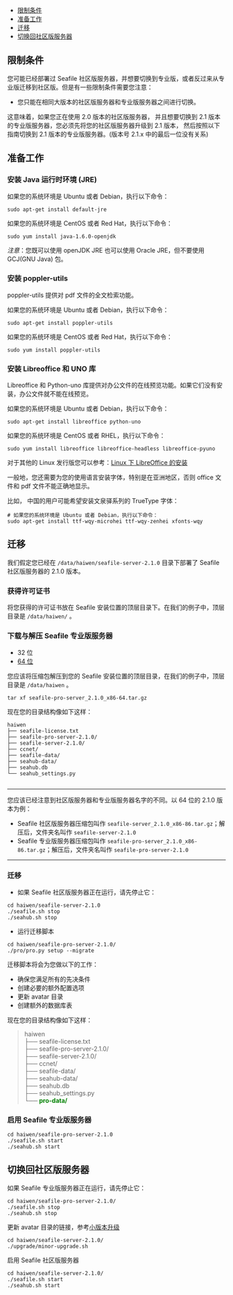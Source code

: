 - [限制条件](#wiki-restriction)
- [准备工作](#wiki-preparation)
- [迁移](#wiki-do-migration)
- [切换回社区版服务器](#wiki-switch-back)

## <a id="wiki-restriction"></a>限制条件 ##

您可能已经部署过 Seafile 社区版服务器，并想要切换到专业版，或者反过来从专业版迁移到社区版。但是有一些限制条件需要您注意：

- 您只能在相同大版本的社区版服务器和专业版服务器之间进行切换。

这意味着，如果您正在使用 2.0 版本的社区版服务器， 并且想要切换到 2.1 版本的专业版服务器，您必须先将您的社区版服务器升级到 2.1 版本， 然后按照以下指南切换到 2.1 版本的专业版服务器。(版本号 2.1.x 中的最后一位没有关系)

## <a id="wiki-preparation"></a>准备工作 ##

### 安装 Java 运行时环境 (JRE) ###

如果您的系统环境是 Ubuntu 或者 Debian，执行以下命令：
```
sudo apt-get install default-jre
```

如果您的系统环境是 CentOS 或者 Red Hat，执行以下命令：
```
sudo yum install java-1.6.0-openjdk
```

*注意*：您既可以使用 openJDK JRE 也可以使用 Oracle JRE，但不要使用 GCJ(GNU Java) 包。

### 安装 poppler-utils ###

poppler-utils 提供对 pdf 文件的全文检索功能。

如果您的系统环境是 Ubuntu 或者 Debian，执行以下命令：
```
sudo apt-get install poppler-utils
```

如果您的系统环境是 CentOS 或者 Red Hat，执行以下命令：
```
sudo yum install poppler-utils
```


### 安装 Libreoffice 和 UNO 库 ###

Libreoffice 和 Python-uno 库提供对办公文件的在线预览功能。如果它们没有安装，办公文件就不能在线预览。

如果您的系统环境是 Ubuntu 或者 Debian，执行以下命令：
```
sudo apt-get install libreoffice python-uno
```

如果您的系统环境是 CentOS 或者 RHEL，执行以下命令：
```
sudo yum install libreoffice libreoffice-headless libreoffice-pyuno
```

对于其他的 Linux 发行版您可以参考：[Linux 下 LibreOffice 的安装](http://www.libreoffice.org/get-help/installation/linux/)

一般地，您还需要为您的使用语言安装字体，特别是在亚洲地区，否则 office 文件和 pdf 文件不能正确地显示。 

比如， 中国的用户可能希望安装文泉驿系列的 TrueType 字体：

```
# 如果您的系统环境是 Ubuntu 或者 Debian，执行以下命令：
sudo apt-get install ttf-wqy-microhei ttf-wqy-zenhei xfonts-wqy
```

## <a id="wiki-do-migration"></a>迁移 ##

我们假定您已经在 `/data/haiwen/seafile-server-2.1.0` 目录下部署了 Seafile 社区版服务器的 2.1.0 版本。 


### 获得许可证书 ###


将您获得的许可证书放在 Seafile 安装位置的顶层目录下。在我们的例子中，顶层目录是 `/data/haiwen/` 。


### <a id="wiki-download-and-uncompress"></a>下载与解压 Seafile 专业版服务器 ###

- 32 位
- [64 位](https://cloud.seafile.com/repo/4cbf838a-bbb7-4106-a6b5-27f6d382dc90/)


您应该将压缩包解压到您的 Seafile 安装位置的顶层目录，在我们的例子中，顶层目录是 `/data/haiwen` 。

```
tar xf seafile-pro-server_2.1.0_x86-64.tar.gz
```

现在您的目录结构像如下这样：

```
haiwen
├── seafile-license.txt
├── seafile-pro-server-2.1.0/
├── seafile-server-2.1.0/
├── ccnet/
├── seafile-data/
├── seahub-data/
├── seahub.db
└── seahub_settings.py


```

-----------

您应该已经注意到社区版服务器和专业版服务器名字的不同。以 64 位的 2.1.0 版本为例：

- Seafile 社区版服务器压缩包叫作 `seafile-server_2.1.0_x86-86.tar.gz`；解压后，文件夹名叫作  `seafile-server-2.1.0`
- Seafile 专业版服务器压缩包叫作 `seafile-pro-server_2.1.0_x86-86.tar.gz`；解压后，文件夹名叫作 `seafile-pro-server-2.1.0`
    
-----------


### 迁移 ###

- 如果 Seafile 社区版服务器正在运行，请先停止它：
```
cd haiwen/seafile-server-2.1.0
./seafile.sh stop
./seahub.sh stop
```
- 运行迁移脚本 
```
cd haiwen/seafile-pro-server-2.1.0/
./pro/pro.py setup --migrate
```

迁移脚本将会为您做以下的工作：

- 确保您满足所有的先决条件
- 创建必要的额外配置选项
- 更新 avatar 目录
- 创建额外的数据库表  


现在您的目录结构像如下这样：

<blockquote>
haiwen<br/>
├── seafile-license.txt<br/>
├── seafile-pro-server-2.1.0/<br/>
├── seafile-server-2.1.0/<br/>
├── ccnet/<br/>
├── seafile-data/<br/>
├── seahub-data/<br/>
├── seahub.db<br/>
├── seahub_settings.py<br/>
└── <span style="color:green;font-weight:bold;">pro-data/</span><br/>
</blockquote>

### 启用 Seafile 专业版服务器 ###

```
cd haiwen/seafile-pro-server-2.1.0
./seafile.sh start
./seahub.sh start
```


## <a id="wiki-switch-back"></a>切换回社区版服务器 ##

如果 Seafile 专业版服务器正在运行，请先停止它：

```
cd haiwen/seafile-pro-server-2.1.0/
./seafile.sh stop
./seahub.sh stop
```

更新 avatar 目录的链接，参考[小版本升级](https://github.com/haiwen/seafile/wiki/Upgrading-Seafile-Server#minor-upgrade-like-from-150-to-151)

```
cd haiwen/seafile-server-2.1.0/
./upgrade/minor-upgrade.sh
```

启用 Seafile 社区版服务器

```
cd haiwen/seafile-server-2.1.0/
./seafile.sh start
./seahub.sh start
```
